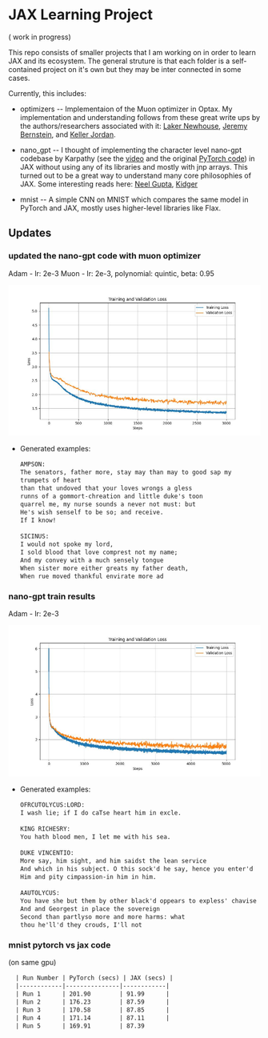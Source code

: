 # JAX Learning Project
( work in progress) 

This repo consists of smaller projects that I am working on in order to learn JAX and its ecosystem. The general struture is that each folder is a self-contained project on it's own but they may be inter connected in some cases.

Currently, this includes:

- optimizers -- Implementaion of the Muon optimizer in Optax. My implementation and understanding follows from these great write ups by the authors/researchers associated with it: [Laker Newhouse](https://www.lakernewhouse.com/writing/muon-1), [Jeremy Bernstein](https://jeremybernste.in/writing/deriving-muon), and [Keller Jordan](https://kellerjordan.github.io/posts/muon/).

- nano_gpt -- I thought of implementing the character level nano-gpt codebase by Karpathy (see the [video](https://www.youtube.com/watch?v=kCc8FmEb1nY) and the original [PyTorch code](https://github.com/karpathy/ng-video-lecture)) in JAX without using any of its libraries and mostly with jnp arrays. This turned out to be a great way to understand many core philosophies of JAX. Some interesting reads here: [Neel Gupta](https://neel04.github.io/my-website/blog/pytorch_rant/), [Kidger](https://kidger.site/thoughts/torch2jax/)

 - mnist -- A simple CNN on MNIST which compares the same model in PyTorch and JAX, mostly uses higher-level libraries like Flax. 


## Updates

### updated the nano-gpt code with muon optimizer

Adam - lr: 2e-3
 Muon - lr: 2e-3, polynomial: quintic, beta: 0.95

![Training Loss Plot](./nano_gpt/plots/training_loss_with_muon.jpg)

  - Generated examples:

     ```
    AMPSON:
    The senators, father more, stay may than may to good sap my trumpets of heart
    than that undoved that your loves wrongs a gless
    runns of a gommort-chreation and little duke's toon
    quarrel me, my nurse sounds a never not must: but
    He's wish senself to be so; and receive.
    If I know!

    SICINUS:
    I would not spoke my lord,
    I sold blood that love comprest not my name;
    And my convey with a much sensely tongue
    When sister more either greats my father death,
    When rue moved thankful envirate more ad
     ```


### nano-gpt train results

Adam - lr: 2e-3

![Training Loss Plot](./nano_gpt/plots/training_loss_with_adam.jpg)

  - Generated examples:

      ```
      OFRCUTOLYCUS:LORD:
      I wash lie; if I do caTse heart him in excle.

      KING RICHESRY:
      You hath blood men, I let me with his sea.

      DUKE VINCENTIO:
      More say, him sight, and him saidst the lean service
      And which in his subject. O this sock'd he say, hence you enter'd
      Him and pity cimpassion-in him in him.

      AAUTOLYCUS:
      You have she but them by other black'd oppears to expless' chavise
      And and Georgest in place the sovereign
      Second than partlyso more and more harms: what
      thou he'll'd they crouds, I'll not
      ```

### mnist pytorch vs jax code 
 (on same gpu)

      | Run Number | PyTorch (secs) | JAX (secs) |
      |------------|---------------|------------|
      | Run 1      | 201.90        | 91.99      |
      | Run 2      | 176.23        | 87.59      |
      | Run 3      | 170.58        | 87.85      |
      | Run 4      | 171.14        | 87.11      |
      | Run 5      | 169.91        | 87.39  

